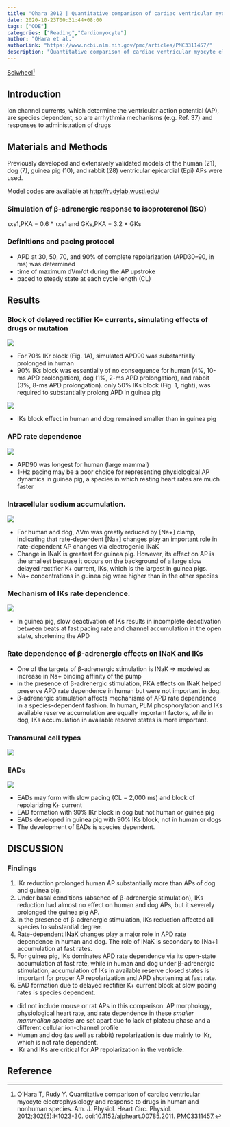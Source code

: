 ```yaml
---
title: "Ohara 2012 | Quantitative comparison of cardiac ventricular myocyte electrophysiology and response to drugs in human and nonhuman species"
date: 2020-10-23T00:31:44+08:00
tags: ["ODE"]
categories: ["Reading","Cardiomyocyte"]
author: "OHara et al."
authorLink: "https://www.ncbi.nlm.nih.gov/pmc/articles/PMC3311457/"
description: "Quantitative comparison of cardiac ventricular myocyte electrophysiology and response to drugs in human and nonhuman species"
---
```


[Sciwheel](https://sciwheel.com/work/#/items/1270875)[^OHara2012]

<!--more-->

## Introduction

Ion channel currents, which determine the ventricular action potential (AP), are species dependent, so are arrhythmia mechanisms (e.g. Ref. 37) and responses to administration of drugs

## Materials and Methods
Previously developed and extensively validated models of the human (21), dog (7), guinea pig (10), and rabbit (28) ventricular epicardial (Epi) APs were used.

Model codes are available at http://rudylab.wustl.edu/

### Simulation of β-adrenergic response to isoproterenol (ISO)
τxs1,PKA = 0.6 * τxs1 and GKs,PKA = 3.2 * GKs

### Definitions and pacing protocol
* APD at 30, 50, 70, and 90% of complete repolarization (APD30–90, in ms) was determined
* time of maximum dVm/dt during the AP upstroke
* paced to steady state at each cycle length (CL)

## Results
### Block of delayed rectifier K+ currents, simulating effects of drugs or mutation
![](https://www.physiology.org/na101/home/literatum/publisher/physio/journals/content/ajpheart/2012/ajpheart.2012.302.issue-5/ajpheart.00785.2011/production/images/large/zh40041202780001.jpeg)

* For 70% IKr block (Fig. 1A), simulated APD90 was substantially prolonged in human
* 90% IKs block was essentially of no consequence for human (4%, 10-ms APD prolongation), dog (1%, 2-ms APD prolongation), and rabbit (3%, 8-ms APD prolongation). only 50% IKs block (Fig. 1, right), was required to substantially prolong APD in guinea pig

![](https://www.physiology.org/na101/home/literatum/publisher/physio/journals/content/ajpheart/2012/ajpheart.2012.302.issue-5/ajpheart.00785.2011/production/images/large/zh40041202780002.jpeg)
* IKs block effect in human and dog remained smaller than in guinea pig

### APD rate dependence
![](https://www.physiology.org/na101/home/literatum/publisher/physio/journals/content/ajpheart/2012/ajpheart.2012.302.issue-5/ajpheart.00785.2011/production/images/large/zh40041202780003.jpeg)
* APD90 was longest for human (large mammal)
* 1-Hz pacing may be a poor choice for representing physiological AP dynamics in guinea pig, a species in which resting heart rates are much faster

### Intracellular sodium accumulation.
![](https://www.physiology.org/na101/home/literatum/publisher/physio/journals/content/ajpheart/2012/ajpheart.2012.302.issue-5/ajpheart.00785.2011/production/images/large/zh40041202780004.jpeg)
* For human and dog, ΔVm was greatly reduced by [Na+] clamp, indicating that rate-dependent [Na+] changes play an important role in rate-dependent AP changes via electrogenic INaK
* Change in INaK is greatest for guinea pig. However, its effect on AP is the smallest because it occurs on the background of a large slow delayed rectifier K+ current, IKs, which is the largest in guinea pigs.
* Na+ concentrations in guinea pig were higher than in the other species

### Mechanism of IKs rate dependence.
![](https://www.physiology.org/na101/home/literatum/publisher/physio/journals/content/ajpheart/2012/ajpheart.2012.302.issue-5/ajpheart.00785.2011/production/images/large/zh40041202780005.jpeg)

* In guinea pig, slow deactivation of IKs results in incomplete deactivation between beats at fast pacing rate and channel accumulation in the open state, shortening the APD

### Rate dependence of β-adrenergic effects on INaK and IKs
* One of the targets of β-adrenergic stimulation is INaK => modeled as increase in Na+ binding affinity of the pump
* in the presence of β-adrenergic stimulation, PKA effects on INaK helped preserve APD rate dependence in human but were not important in dog.
* β-adrenergic stimulation affects mechanisms of APD rate dependence in a species-dependent fashion. In human, PLM phosphorylation and IKs available reserve accumulation are equally important factors, while in dog, IKs accumulation in available reserve states is more important.

### Transmural cell types
![](https://www.physiology.org/na101/home/literatum/publisher/physio/journals/content/ajpheart/2012/ajpheart.2012.302.issue-5/ajpheart.00785.2011/production/images/large/zh40041202780006.jpeg)

### EADs
![](https://www.physiology.org/na101/home/literatum/publisher/physio/journals/content/ajpheart/2012/ajpheart.2012.302.issue-5/ajpheart.00785.2011/production/images/large/zh40041202780007.jpeg)

* EADs may form with slow pacing (CL = 2,000 ms) and block of repolarizing K+ current
* EAD formation with 90% IKr block in dog but not human or guinea pig
* EADs developed in guinea pig with 90% IKs block, not in human or dogs
* The development of EADs is species dependent.

## DISCUSSION
### Findings
1. IKr reduction prolonged human AP substantially more than APs of dog and guinea pig.
2. Under basal conditions (absence of β-adrenergic stimulation), IKs reduction had almost no effect on human and dog APs, but it severely prolonged the guinea pig AP.
3. In the presence of β-adrenergic stimulation, IKs reduction affected all species to substantial degree.
4. Rate-dependent INaK changes play a major role in APD rate dependence in human and dog. The role of INaK is secondary to [Na+] accumulation at fast rates.
5. For guinea pig, IKs dominates APD rate dependence via its open-state accumulation at fast rate, while in human and dog under β-adrenergic stimulation, accumulation of IKs in available reserve closed states is important for proper AP repolarization and APD shortening at fast rate.
6. EAD formation due to delayed rectifier K+ current block at slow pacing rates is species dependent.

* did not include mouse or rat APs in this comparison: AP morphology, physiological heart rate, and rate dependence in these *smaller mammalian species* are set apart due to lack of plateau phase and a different cellular ion-channel profile
* Human and dog (as well as rabbit) repolarization is due mainly to IKr, which is not rate dependent.
* IKr and IKs are critical for AP repolarization in the ventricle.

## Reference
[^OHara2012]: O’Hara T, Rudy Y. Quantitative comparison of cardiac ventricular myocyte electrophysiology and response to drugs in human and nonhuman species. Am. J. Physiol. Heart Circ. Physiol. 2012;302(5):H1023-30. doi:10.1152/ajpheart.00785.2011. [PMC3311457](http://www.ncbi.nlm.nih.gov/pmc/articles/PMC3311457).
